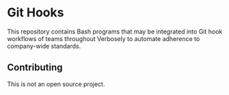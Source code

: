 # Git Hooks

This repository contains Bash programs that may be integrated into Git hook
workflows of teams throughout Verbosely to automate adherence to company-wide
standards.

## Contributing

This is not an open source project.
